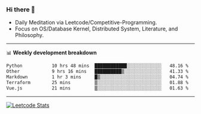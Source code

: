 ### Hi there 👋
* Daily Meditation via Leetcode/Competitive-Programming.
* Focus on OS/Database Kernel, Distributed System, Literature, and Philosophy.

-------

📊 **Weekly development breakdown**
<!--START_SECTION:waka-->

```txt
Python           10 hrs 48 mins  ████████████░░░░░░░░░░░░░   48.16 %
Other            9 hrs 16 mins   ██████████▒░░░░░░░░░░░░░░   41.33 %
Markdown         1 hr 3 mins     █▒░░░░░░░░░░░░░░░░░░░░░░░   04.74 %
Terraform        25 mins         ▒░░░░░░░░░░░░░░░░░░░░░░░░   01.88 %
Vue.js           21 mins         ▒░░░░░░░░░░░░░░░░░░░░░░░░   01.63 %
```

<!--END_SECTION:waka-->

-------

[![Leetcode Stats](https://leetcard.jacoblin.cool/hzhang413?font=Fira+Mono)](https://leetcode.com/fxrc)
<!-- ![image](./cyberpunk-ghost-in-the-shell.gif)
![image](./gis-archive.png) -->
